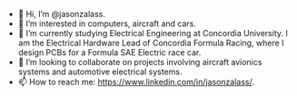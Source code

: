- 👋 Hi, I’m @jasonzalass.
- 👀 I’m interested in computers, aircraft and cars.
- 🌱 I’m currently studying Electrical Engineering at Concordia University. I am the Electrical Hardware Lead of Concordia Formula Racing, where I design PCBs for a Formula SAE Electric race car.
- 💞️ I’m looking to collaborate on projects involving aircraft avionics systems and automotive electrical systems.
- 📫 How to reach me: https://www.linkedin.com/in/jasonzalass/.

<!---
jasonzalass/jasonzalass is a ✨ special ✨ repository because its `README.md` (this file) appears on your GitHub profile.
You can click the Preview link to take a look at your changes.
--->
